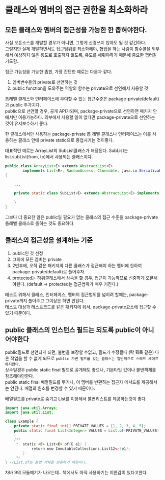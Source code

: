# 클래스와 멤버의 접근 권한을 최소화하라

## 모든 클래스와 멤버의 접근성을 가능한 한 좁혀야한다.

사실 오픈소스를 개발할 경우가 아니면, 그렇게 신경쓰지 않아도 될 것 같긴하다.  
그렇지만 실제 개발하면서도 접근범위를 최소화해야, 협업을 하는 사람이 함수콜을 외부해서 예상하지 않은 용도로 호출하지 않도록, 유도를 해줘야하기 때문에 중요한 챕터같기도함..

접근 가능성을 가능한 좁힌, 가장 간단한 예로는 다음과 같다.

1. 멤버변수들의 private로 선언하는 것
2. public function을 도와주는 역할의 함수는 private으로 선언해서 사용할 것

톱레벨 클래스와 인터페이스에 부여할 수 있는 접근수준은 package-private(default)과 public 두가지다.   
public으로 선언할 경우, 공개 API가되며, package-private으로 선언하면 패키지 안에서만 이용가능하다. 외부에서 사용할 일이 없다면 package-private으로 선언하는 것이 유지보수하기 좋다.

한 클래스에서만 사용하는 package-private 톱 레벨 클래스나 인터페이스는 이를 사용하는 클래스 안에 private static으로 중첩시키는 것이좋다.

대표적인 예로는 ArrayList의 SubList클래스가 해당된다. SubList는 list.subList(from, to)에서 사용되는 클래스이다.
```java
public class ArrayList<E> extends AbstractList<E>
        implements List<E>, RandomAccess, Cloneable, java.io.Serializable
{
    
    ...

    private static class SubList<E> extends AbstractList<E> implements RandomAccess {
        
    }
}
```

그보다 더 중요한 일은 public일 필요가 없는 클래스의 접근 수준을 package-private 톱레벨 클래스로 좁히는 것도 중요하다.

## 클래스의 접근성을 설계하는 기준 

1. public인 것 선정
2. 그외에 모든 멤버는 private
3. 2번후에, 오직 같은 패키지의 다른 클래스가 접근해야 하는 멤버에 한하여 package-private(default)로 풀어주자.
4. protected는 하위클래스에서 상속을 할 경우, 접근이 가능하므로 신중하게 오픈해야한다. (default -> protected는 접근범위가 매우 커진다.)

테스트 위해서 클래스, 인터페이스, 멤버의 접근범위를 넓히려 할때는, package-private까지 풀어주고 그이상은 하면 안된다.  
테스트 대상과 테스트코드를 같은 패키지에 둬서, package-private요소에 접근할 수 있기 때문이다.

## public 클래스의 인스턴스 필드는 되도록 public이 아니어야한다
public필드로 선언되게 되면, 불변을 보장할 수없고, 필드가 수정될때 (락 획득 같은) 다른 작업을 할 수 없게 되므로 `public 가변 필드를 갖는 클래스는 일반적으로 스레드 세이프하지않다.`   
상수일경우 public static final 필드로 공개해도 좋으나, 기본타입 값이나 불변객체를 참조해야만한다.  
public static final 배열필드를 두거나, 이 멤버를 반환하는 접근자 메서드를 제공해서는 안된다. 배열의 원소를 변경할 수 있기 때문이다.

배열필드를 private로 숨기고 List를 이용해서 불변리스트를 제공하는것이 좋다.

```java
import java.util.Arrays;
import java.util.List;

class Example {
    private static final int[] PRIVATE_VALUES = {1, 2, 3, 4, 5};
    public static final List<Integer> VALUES = List.of(PRIVATE_VALUES);

    /**
     *  static <E> List<E> of(E e1) {
            return new ImmutableCollections.List12<>(e1);
        }
     */
} //List.of는 불변 객체를 반환하기 때문이다.
```

자바 9의 모듈얘기가 나오는데.. 책에서도 아직 사용하기는 이른감이 있다고한다.